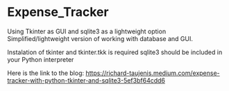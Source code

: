 # Expense_Tracker
Using Tkinter as GUI and sqlite3 as a lightweight option
Simplified/lightweight version of working with database and GUI.

  Instalation of tkinter and tkinter.tkk is required sqlite3 should be included in your Python interpreter

Here is the link to the blog:
https://richard-taujenis.medium.com/expense-tracker-with-python-tkinter-and-sqlite3-5ef3bf64cdd6
